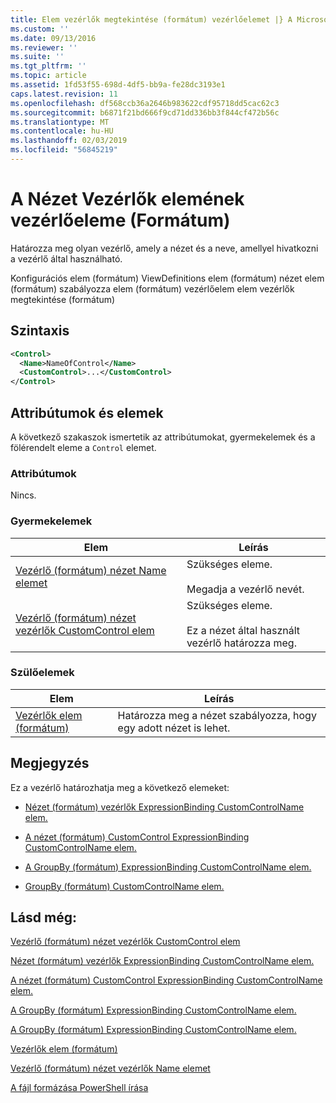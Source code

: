 ```yaml
---
title: Elem vezérlők megtekintése (formátum) vezérlőelemet |} A Microsoft Docs
ms.custom: ''
ms.date: 09/13/2016
ms.reviewer: ''
ms.suite: ''
ms.tgt_pltfrm: ''
ms.topic: article
ms.assetid: 1fd53f55-698d-4df5-bb9a-fe28dc3193e1
caps.latest.revision: 11
ms.openlocfilehash: df568ccb36a2646b983622cdf95718dd5cac62c3
ms.sourcegitcommit: b6871f21bd666f9cd71dd336bb3f844cf472b56c
ms.translationtype: MT
ms.contentlocale: hu-HU
ms.lasthandoff: 02/03/2019
ms.locfileid: "56845219"
---
```

# <a name="control-element-for-controls-for-view--format"></a>A Nézet Vezérlők elemének vezérlőeleme (Formátum)

Határozza meg olyan vezérlő, amely a nézet és a neve, amellyel hivatkozni a vezérlő által használható.

Konfigurációs elem (formátum) ViewDefinitions elem (formátum) nézet elem (formátum) szabályozza elem (formátum) vezérlőelem elem vezérlők megtekintése (formátum)

## <a name="syntax"></a>Szintaxis

```xml
<Control>
  <Name>NameOfControl</Name>
  <CustomControl>...</CustomControl>
</Control>
```

## <a name="attributes-and-elements"></a>Attribútumok és elemek

A következő szakaszok ismertetik az attribútumokat, gyermekelemek és a fölérendelt eleme a `Control` elemet.

### <a name="attributes"></a>Attribútumok

Nincs.

### <a name="child-elements"></a>Gyermekelemek

|Elem|Leírás|
|-------------|-----------------|
|[Vezérlő (formátum) nézet Name elemet](./name-element-for-control-for-controls-for-view-format.md)|Szükséges eleme.<br /><br /> Megadja a vezérlő nevét.|
|[Vezérlő (formátum) nézet vezérlők CustomControl elem](./customcontrol-element-for-control-for-controls-for-view-format.md)|Szükséges eleme.<br /><br /> Ez a nézet által használt vezérlő határozza meg.|

### <a name="parent-elements"></a>Szülőelemek

|Elem|Leírás|
|-------------|-----------------|
|[Vezérlők elem (formátum)](./controls-element-for-view-format.md)|Határozza meg a nézet szabályozza, hogy egy adott nézet is lehet.|

## <a name="remarks"></a>Megjegyzés

Ez a vezérlő határozhatja meg a következő elemeket:

- [Nézet (formátum) vezérlők ExpressionBinding CustomControlName elem.](./customcontrolname-element-for-expressionbinding-for-controls-for-view-format.md)

- [A nézet (formátum) CustomControl ExpressionBinding CustomControlName elem.](./customcontrolname-element-for-expressionbinding-for-customcontrol-for-view-format.md)

- [A GroupBy (formátum) ExpressionBinding CustomControlName elem.](./customcontrolname-element-for-expressionbinding-for-groupby-format.md)

- [GroupBy (formátum) CustomControlName elem.](./customcontrolname-element-for-groupby-format.md)

## <a name="see-also"></a>Lásd még:

[Vezérlő (formátum) nézet vezérlők CustomControl elem](./customcontrol-element-for-control-for-controls-for-view-format.md)

[Nézet (formátum) vezérlők ExpressionBinding CustomControlName elem.](./customcontrolname-element-for-expressionbinding-for-controls-for-view-format.md)

[A nézet (formátum) CustomControl ExpressionBinding CustomControlName elem.](./customcontrolname-element-for-expressionbinding-for-customcontrol-for-view-format.md)

[A GroupBy (formátum) ExpressionBinding CustomControlName elem.](./customcontrolname-element-for-expressionbinding-for-groupby-format.md)

[A GroupBy (formátum) ExpressionBinding CustomControlName elem.](./customcontrolname-element-for-expressionbinding-for-groupby-format.md)

[Vezérlők elem (formátum)](./controls-element-for-view-format.md)

[Vezérlő (formátum) nézet vezérlők Name elemet](./name-element-for-control-for-controls-for-view-format.md)

[A fájl formázása PowerShell írása](./writing-a-powershell-formatting-file.md)
